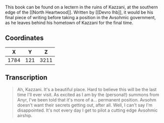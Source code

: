  

This book can be found on a lectern in the ruins of Kazzani, at the southern edge of the [[North Heartwood]]. Written by [[Devro Ihb]], it would be his final piece of writing before taking a position in the Avsohmic government, as he leaves behind his hometown of Kazzani for the final time.

## Coordinates
| **X** | **Y** | **Z** |
| :---: | :---: | :---: |
| 1784  |  121  | 3211  |

## Transcription
> Ah, Kazzani. It's a beautiful place. Hard to believe this will be the last time I'll ever visit. As excited as I am by the (personal!) summons from Anyr, I've been told that it's more of a... permanent position. Avsohm doesn't want their secrets getting out, after all. Well, I can't say I'm disappointed. It's not every day I get to pilot a cutting edge Avsohmic airship.
